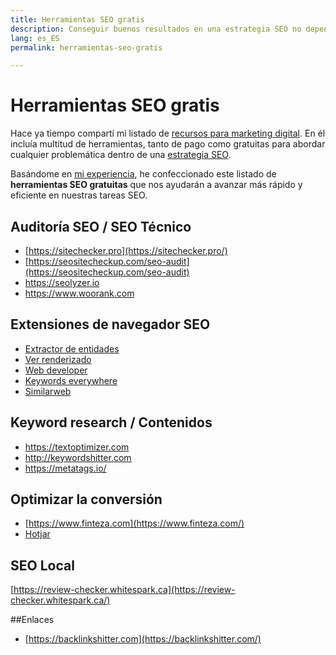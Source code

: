 ```yaml
---
title: Herramientas SEO gratis
description: Conseguir buenos resultados en una estrategia SEO no depende únicamente de tener herramientas de pago. Utilizar estos recursos totalmente gratuitos para marcar la diferencia.
lang: es_ES
permalink: herramientas-seo-gratis

---
```


# Herramientas SEO gratis

Hace ya tiempo compartí mi listado de [recursos para marketing digital](recursos-marketing-digital). En él incluía multitud de herramientas, tanto de pago como gratuitas para abordar cualquier problemática dentro de una [estrategia SEO](estrategia-seo).

Basándome en [mi experiencia](experiencia-seo), he confeccionado este listado de **herramientas SEO gratuitas** que nos ayudarán a avanzar más rápido y eficiente en nuestras tareas SEO.

## Auditoría SEO / SEO Técnico 

- [https://sitechecker.pro](https://sitechecker.pro/)  
- [https://seositecheckup.com/seo-audit](https://seositecheckup.com/seo-audit)
- https://seolyzer.io
- https://www.woorank.com

## Extensiones de navegador SEO

- [Extractor de entidades](https://chrome.google.com/webstore/detail/extractor-de-entidades/abngfjnmaobeaaheapakabhdoapfopdi)
- [Ver renderizado](https://chrome.google.com/webstore/detail/view-rendered-source/ejgngohbdedoabanmclafpkoogegdpob)
- [Web developer](https://chrome.google.com/webstore/detail/web-developer/bfbameneiokkgbdmiekhjnmfkcnldhhm)
- [Keywords everywhere](https://chrome.google.com/webstore/detail/web-developer/bfbameneiokkgbdmiekhjnmfkcnldhhm)
- [Similarweb](https://chrome.google.com/webstore/detail/similarweb-traffic-rank-w/hoklmmgfnpapgjgcpechhaamimifchmp)



## Keyword research / Contenidos

- https://textoptimizer.com
- http://keywordshitter.com
- https://metatags.io/

## Optimizar la conversión

-   [https://www.finteza.com](https://www.finteza.com/)
- [Hotjar](https://www.hotjar.com)

## SEO Local

[https://review-checker.whitespark.ca](https://review-checker.whitespark.ca/)

##Enlaces

-   [https://backlinkshitter.com](https://backlinkshitter.com/)
<!--stackedit_data:
eyJoaXN0b3J5IjpbLTE1MjI0MzczMSwtNTMxODExMDI5XX0=
-->